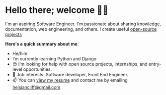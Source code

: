 # Hello there; welcome 👋🏾
I'm an aspiring Software Engineer.
I'm passionate about sharing knowledge, documentation, web engineering, and others. I create useful [open-source projects](https://github.com/iamiancliff)

**Here's a quick summary about me**:
-  He/him
-  I’m currently learning Python and Django 
- 😊 I’m looking for help with open source projects, internships, and entry-level opportunities.
- 💼 Job interests: Software developer, Front End Engineer.
- 📫 You can [view my resume](#) and contact me by emailing heisiancliff@gmail.com


